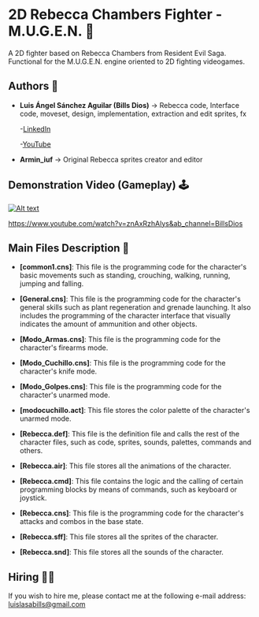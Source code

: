 # 2D Rebecca Chambers Fighter - M.U.G.E.N. 🥋
A 2D fighter based on Rebecca Chambers from Resident Evil Saga. Functional for the M.U.G.E.N. engine oriented to 2D fighting videogames.

## Authors 👤
* **Luis Ángel Sánchez Aguilar (Bills Dios)** -> Rebecca code, Interface code, moveset, design, implementation, extraction and edit sprites, fx

    -[LinkedIn](https://www.linkedin.com/in/sanchezluismachinelearning/)
    
    -[YouTube](https://www.youtube.com/@billsdios)
  
* **Armin_iuf** -> Original Rebecca sprites creator and editor

## Demonstration Video (Gameplay) 🕹

[![Alt text](https://img.youtube.com/vi/znAxRzhAlys/0.jpg)](https://www.youtube.com/watch?v=znAxRzhAlys&ab_channel=BillsDios)

https://www.youtube.com/watch?v=znAxRzhAlys&ab_channel=BillsDios

## Main Files Description 📘

* **[common1.cns]**: This file is the programming code for the character's basic movements such as standing, crouching, walking, running, jumping and falling.

* **[General.cns]**: This file is the programming code for the character's general skills such as plant regeneration and grenade launching. It also includes the programming of the character interface that visually indicates the amount of ammunition and other objects.

* **[Modo_Armas.cns]**: This file is the programming code for the character's firearms mode.

* **[Modo_Cuchillo.cns]**: This file is the programming code for the character's knife mode.

* **[Modo_Golpes.cns]**: This file is the programming code for the character's unarmed mode.

* **[modocuchillo.act]**: This file stores the color palette of the character's unarmed mode.

* **[Rebecca.def]**: This file is the definition file and calls the rest of the character files, such as code, sprites, sounds, palettes, commands and others.

* **[Rebecca.air]**: This file stores all the animations of the character.

* **[Rebecca.cmd]**: This file contains the logic and the calling of certain programming blocks by means of commands, such as keyboard or joystick.

* **[Rebecca.cns]**: This file is the programming code for the character's attacks and combos in the base state.

* **[Rebecca.sff]**: This file stores all the sprites of the character.

* **[Rebecca.snd]**: This file stores all the sounds of the character.

## Hiring 🤝🏿

If you wish to hire me, please contact me at the following e-mail address: luislasabills@gmail.com
